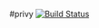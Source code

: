 #privy [![Build Status](https://travis-ci.org/lutak-srce/privy.svg)](https://travis-ci.org/lutak-srce/privy)
